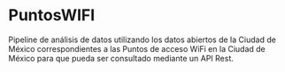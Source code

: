# PuntosWIFI
Pipeline de análisis de datos utilizando los datos abiertos de la Ciudad de México correspondientes a las Puntos de acceso WiFi en la Ciudad de México para que pueda ser consultado mediante un API Rest.
